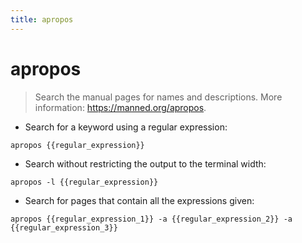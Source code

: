 ```yaml
---
title: apropos
---
```

# apropos

> Search the manual pages for names and descriptions.
> More information: <https://manned.org/apropos>.

- Search for a keyword using a regular expression:

`apropos {{regular_expression}}`

- Search without restricting the output to the terminal width:

`apropos -l {{regular_expression}}`

- Search for pages that contain all the expressions given:

`apropos {{regular_expression_1}} -a {{regular_expression_2}} -a {{regular_expression_3}}`
